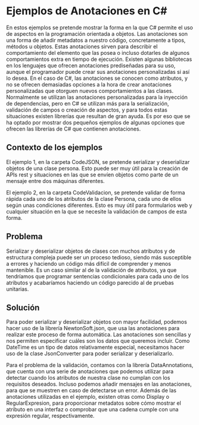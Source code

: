 # Ejemplos de Anotaciones en C#
En estos ejemplos se pretende mostrar la forma en la que C# permite el uso de aspectos en la programación orientada a objetos. 
Las anotaciones son una forma de añadir metadatos a nuestro código, concretamente a tipos, métodos u objetos. Estas anotaciones sirven para describir el comportamiento del elemento que las posea o incluso dotarles de algunos comportamientos extra en tiempo de ejecución. Existen algunas bibliotecas en los lenguajes que ofrecen anotaciones prediseñadas para su uso, aunque el programador puede crear sus anotaciones personalizadas si así lo desea. En el caso de C#, las anotaciones se conocen como atributos, y no se ofrecen demasiadas opciones a la hora de crear anotaciones personalizadas que otorguen nuevos comportamientos a las clases. Normalmente se utilizan las anotaciones personalizadas para la inyección de dependencias, pero en C# se utilizan más para la serialización, validación de campos o creación de aspectos, y para todos estas situaciones existen librerías que resultan de gran ayuda. Es por eso que se ha optado por mostrar dos pequeños ejemplos de algunas opciones que ofrecen las librerías de C# que contienen anotaciones.

## Contexto de los ejemplos
El ejemplo 1, en la carpeta CodeJSON, se pretende serializar y deserializar objetos de una clase persona. Esto puede ser muy útil para la creación de APIs rest y situaciones en las que se envíen objetos como parte de un mensaje entre dos máquinas diferentes.

El ejemplo 2, en la carpeta CodeValidacion, se pretende validar de forma rápida cada uno de los atributos de la clase Persona, cada uno de ellos según unas condiciones diferentes. Esto es muy útil para formularios web y cualquier situación en la que se necesite la validación de campos de esta forma.

## Problema
Serializar y deserializar objetos de clases con muchos atributos y de estructura compleja puede ser un proceso tedioso, siendo más susceptible a errores y haciendo un código más difícil de comprender y menos mantenible. Es un caso similar al de la validación de atributos, ya que tendríamos que programar sentencias condicionales para cada uno de los atributos y acabaríamos haciendo un código parecido al de pruebas unitarias.

## Solución
Para poder serializar y deserializar objetos con mayor facilidad, podemos hacer uso de la librería NewtonSoft.json, que usa las anotaciones para realizar este proceso de forma automática. Las anotaciones son sencillas y nos permiten especificar cuáles son los datos que queremos incluir. Como DateTime es un tipo de datos relativamente especial, necesitamos hacer uso de la clase JsonConverter para poder serializar y deserializarlo.

Para el problema de la validación, contamos con la librería DataAnnotations, que cuenta con una serie de anotaciones que podemos utilizar para detectar cuando los atributos de nuestra clase no cumplan con los requisitos deseados. Incluso podemos añadir mensajes en las anotaciones, para que se muestren en caso de detectarse un error. Además de las anotaciones utilizadas en el ejemplo, existen otras como Display o RegularExpresion, para proporcionar metadatos sobre cómo mostrar el atributo en una interfaz o comprobar que una cadena cumple con una expresión regular, respectivamente.